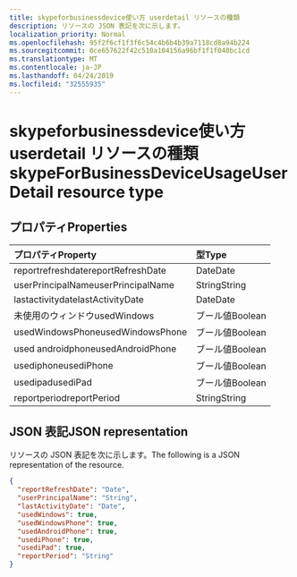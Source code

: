 ```yaml
---
title: skypeforbusinessdevice使い方 userdetail リソースの種類
description: リソースの JSON 表記を次に示します。
localization_priority: Normal
ms.openlocfilehash: 95f2f6cf1f3f6c54c4b6b4b39a7118cd8a94b224
ms.sourcegitcommit: 0ce657622f42c510a104156a96bf1f1f040bc1cd
ms.translationtype: MT
ms.contentlocale: ja-JP
ms.lasthandoff: 04/24/2019
ms.locfileid: "32555935"
---
```

# <a name="skypeforbusinessdeviceusageuserdetail-resource-type"></a><span data-ttu-id="78ff8-103">skypeforbusinessdevice使い方 userdetail リソースの種類</span><span class="sxs-lookup"><span data-stu-id="78ff8-103">skypeForBusinessDeviceUsageUserDetail resource type</span></span>

## <a name="properties"></a><span data-ttu-id="78ff8-104">プロパティ</span><span class="sxs-lookup"><span data-stu-id="78ff8-104">Properties</span></span>

| <span data-ttu-id="78ff8-105">プロパティ</span><span class="sxs-lookup"><span data-stu-id="78ff8-105">Property</span></span>          | <span data-ttu-id="78ff8-106">型</span><span class="sxs-lookup"><span data-stu-id="78ff8-106">Type</span></span>    |
| :---------------- | :------ |
| <span data-ttu-id="78ff8-107">reportrefreshdate</span><span class="sxs-lookup"><span data-stu-id="78ff8-107">reportRefreshDate</span></span> | <span data-ttu-id="78ff8-108">Date</span><span class="sxs-lookup"><span data-stu-id="78ff8-108">Date</span></span>    |
| <span data-ttu-id="78ff8-109">userPrincipalName</span><span class="sxs-lookup"><span data-stu-id="78ff8-109">userPrincipalName</span></span> | <span data-ttu-id="78ff8-110">String</span><span class="sxs-lookup"><span data-stu-id="78ff8-110">String</span></span>  |
| <span data-ttu-id="78ff8-111">lastactivitydate</span><span class="sxs-lookup"><span data-stu-id="78ff8-111">lastActivityDate</span></span>  | <span data-ttu-id="78ff8-112">Date</span><span class="sxs-lookup"><span data-stu-id="78ff8-112">Date</span></span>    |
| <span data-ttu-id="78ff8-113">未使用のウィンドウ</span><span class="sxs-lookup"><span data-stu-id="78ff8-113">usedWindows</span></span>       | <span data-ttu-id="78ff8-114">ブール値</span><span class="sxs-lookup"><span data-stu-id="78ff8-114">Boolean</span></span> |
| <span data-ttu-id="78ff8-115">usedWindowsPhone</span><span class="sxs-lookup"><span data-stu-id="78ff8-115">usedWindowsPhone</span></span>  | <span data-ttu-id="78ff8-116">ブール値</span><span class="sxs-lookup"><span data-stu-id="78ff8-116">Boolean</span></span> |
| <span data-ttu-id="78ff8-117">used androidphone</span><span class="sxs-lookup"><span data-stu-id="78ff8-117">usedAndroidPhone</span></span>  | <span data-ttu-id="78ff8-118">ブール値</span><span class="sxs-lookup"><span data-stu-id="78ff8-118">Boolean</span></span> |
| <span data-ttu-id="78ff8-119">usediphone</span><span class="sxs-lookup"><span data-stu-id="78ff8-119">usediPhone</span></span>        | <span data-ttu-id="78ff8-120">ブール値</span><span class="sxs-lookup"><span data-stu-id="78ff8-120">Boolean</span></span> |
| <span data-ttu-id="78ff8-121">usedipad</span><span class="sxs-lookup"><span data-stu-id="78ff8-121">usediPad</span></span>          | <span data-ttu-id="78ff8-122">ブール値</span><span class="sxs-lookup"><span data-stu-id="78ff8-122">Boolean</span></span> |
| <span data-ttu-id="78ff8-123">reportperiod</span><span class="sxs-lookup"><span data-stu-id="78ff8-123">reportPeriod</span></span>      | <span data-ttu-id="78ff8-124">String</span><span class="sxs-lookup"><span data-stu-id="78ff8-124">String</span></span>  |

## <a name="json-representation"></a><span data-ttu-id="78ff8-125">JSON 表記</span><span class="sxs-lookup"><span data-stu-id="78ff8-125">JSON representation</span></span>

<span data-ttu-id="78ff8-126">リソースの JSON 表記を次に示します。</span><span class="sxs-lookup"><span data-stu-id="78ff8-126">The following is a JSON representation of the resource.</span></span>

<!-- {
  "blockType": "resource",
  "@odata.type": "microsoft.graph.skypeForBusinessDeviceUsageUserDetail"
} -->

```json
{
  "reportRefreshDate": "Date", 
  "userPrincipalName": "String", 
  "lastActivityDate": "Date", 
  "usedWindows": true, 
  "usedWindowsPhone": true, 
  "usedAndroidPhone": true, 
  "usediPhone": true, 
  "usediPad": true, 
  "reportPeriod": "String"
}
```
